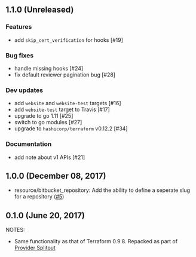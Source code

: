 ## 1.1.0 (Unreleased)

### Features

* add `skip_cert_verification` for hooks [#19]

### Bug fixes

* handle missing hooks [#24]
* fix default reviewer pagination bug [#28]

### Dev updates

* add `website` and `website-test` targets [#16]
* add `website-test` target to Travis [#17]
* upgrade to go 1.11 [#25]
* switch to go modules [#27]
* upgrade to `hashicorp/terraform` v0.12.2 [#34]

### Documentation

* add note about v1 APIs [#21]

## 1.0.0 (December 08, 2017)

* resource/bitbucket_repository: Add the ability to define a seperate slug for a repository ([#5](https://github.com/terraform-providers/terraform-provider-bitbucket/issues/5))

## 0.1.0 (June 20, 2017)

NOTES:

* Same functionality as that of Terraform 0.9.8. Repacked as part of [Provider Splitout](https://www.hashicorp.com/blog/upcoming-provider-changes-in-terraform-0-10/)
